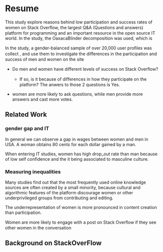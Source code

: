 # Resume

This study explore reasons behind low participation and success rates of women on Stack Overﬂow, the largest Q&A (Questions and answers) platform for programming and an important resource in the open source IT world.
In the study, the OaxacaBlinder decomposition was used, which is 


In the study, a gender-balanced sample of over 20,000 user proﬁles was collect  , and use them to investigate the diﬀerences in the participation and success of men and women on the site

- Do men and women have diﬀerent levels of success on Stack Overﬂow?
  *  If so, is it because of diﬀerences in how they participate on the platform? The anwers to those 2 questions is Yes.
  
- women are more likely to ask questions, while men provide more answers and cast more votes.


## Related Work

### gender gap and IT
 In general we can observe a gap in wages between women and men in USA. A woman obtains 80 cents for each dollar gained by a man.

When entering IT studies, women has high drop_out rate than man because of low self confidence and the it being associated to masculine culture.

### Measuring inequalities

Many studies find out that the most frequently used online knowledge sources are often created by a small minority, because cultural and algorithmic features of the platform discourage women or other underprivileged groups from contributing and editing. 

The underrepresentation of women is more pronounced in content creation than participation.

Women are more likely to engage with a post on Stack Overﬂow if they see other women in the conversation 

## Background on StackOverFlow
